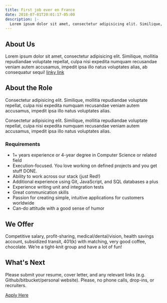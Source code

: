 ```yaml
---
title: First job ever en France
date: 2018-07-01T20:01:17-05:00
description: |-
  Lorem ipsum dolor sit amet, consectetur adipisicing elit. Similique, mollitia repudiandae voluptate repellat, culpa nisi expedita numquam recusandae veniam autem accusamus, impedit ipsa illo natus voluptates alias, ab consequatur sequi!
---
```


## About Us

Lorem ipsum dolor sit amet, consectetur adipisicing elit. Similique, mollitia repudiandae voluptate repellat, culpa nisi expedita numquam recusandae veniam autem accusamus, impedit ipsa illo natus voluptates alias, ab consequatur sequi! [linky link](https://rebol.com)

## About the Role

Consectetur adipisicing elit. Similique, mollitia repudiandae voluptate repellat, culpa nisi expedita numquam recusandae veniam autem accusamus, impedit ipsa illo natus voluptates alias.

Consectetur adipisicing elit. Similique, mollitia repudiandae voluptate repellat, culpa nisi expedita numquam recusandae veniam autem accusamus, impedit ipsa illo natus voluptates alias.

### Requirements

* 1+ years experience or 4-year degree in Computer Science or related field
* Execution-focused. You love working on defined projects and you get stuff DONE.
* Ability to work across our stack (just Red!)
* Additional experience using Git, JavaScript, and SQL databases a plus
* Experience writing unit and integration tests
* Great communication skills
* Passion for creating simple, intuitive applications for customers worldwide
* Can-do attitude with a good sense of humor

## We Offer

Competitive salary, profit-sharing, medical/dental/vision, health savings account, subsidized transit, 401(k) with matching, very good coffee, chocolate. We’re a tight-knit group and have a lot of fun!

## What's Next

Please submit your resume, cover letter, and any relevant links (e.g. Github/bitbucket/personal website). Please, no phone calls, drop-ins, or recruiters.

[Apply Here](https://www.red-lang.org)
